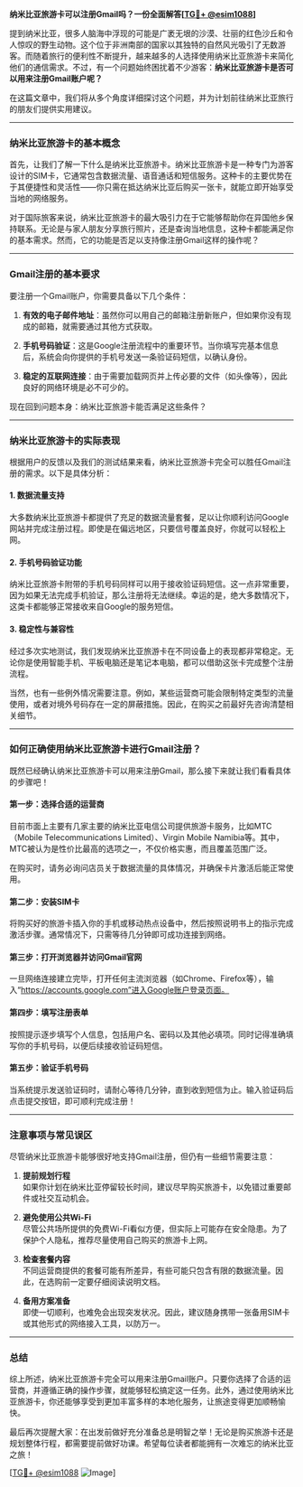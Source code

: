 **纳米比亚旅游卡可以注册Gmail吗？一份全面解答[[TG💪+ @esim1088](https://t.me/s/esim1088)]**

提到纳米比亚，很多人脑海中浮现的可能是广袤无垠的沙漠、壮丽的红色沙丘和令人惊叹的野生动物。这个位于非洲南部的国家以其独特的自然风光吸引了无数游客。而随着旅行的便利性不断提升，越来越多的人选择使用纳米比亚旅游卡来简化他们的通信需求。不过，有一个问题始终困扰着不少游客：**纳米比亚旅游卡是否可以用来注册Gmail账户呢？**

在这篇文章中，我们将从多个角度详细探讨这个问题，并为计划前往纳米比亚旅行的朋友们提供实用建议。

---

### 纳米比亚旅游卡的基本概念

首先，让我们了解一下什么是纳米比亚旅游卡。纳米比亚旅游卡是一种专门为游客设计的SIM卡，它通常包含数据流量、语音通话和短信服务。这种卡的主要优势在于其便捷性和灵活性——你只需在抵达纳米比亚后购买一张卡，就能立即开始享受当地的网络服务。

对于国际旅客来说，纳米比亚旅游卡的最大吸引力在于它能够帮助你在异国他乡保持联系。无论是与家人朋友分享旅行照片，还是查询当地信息，这种卡都能满足你的基本需求。然而，它的功能是否足以支持像注册Gmail这样的操作呢？

---

### Gmail注册的基本要求

要注册一个Gmail账户，你需要具备以下几个条件：

1. **有效的电子邮件地址**：虽然你可以用自己的邮箱注册新账户，但如果你没有现成的邮箱，就需要通过其他方式获取。
   
2. **手机号码验证**：这是Google注册流程中的重要环节。当你填写完基本信息后，系统会向你提供的手机号发送一条验证码短信，以确认身份。

3. **稳定的互联网连接**：由于需要加载网页并上传必要的文件（如头像等），因此良好的网络环境是必不可少的。

现在回到问题本身：纳米比亚旅游卡能否满足这些条件？

---

### 纳米比亚旅游卡的实际表现

根据用户的反馈以及我们的测试结果来看，纳米比亚旅游卡完全可以胜任Gmail注册的需求。以下是具体分析：

#### 1. 数据流量支持
大多数纳米比亚旅游卡都提供了充足的数据流量套餐，足以让你顺利访问Google网站并完成注册过程。即使是在偏远地区，只要信号覆盖良好，你就可以轻松上网。

#### 2. 手机号码验证功能
纳米比亚旅游卡附带的手机号码同样可以用于接收验证码短信。这一点非常重要，因为如果无法完成手机验证，那么注册将无法继续。幸运的是，绝大多数情况下，这类卡都能够正常接收来自Google的服务短信。

#### 3. 稳定性与兼容性
经过多次实地测试，我们发现纳米比亚旅游卡在不同设备上的表现都非常稳定。无论你是使用智能手机、平板电脑还是笔记本电脑，都可以借助这张卡完成整个注册流程。

当然，也有一些例外情况需要注意。例如，某些运营商可能会限制特定类型的流量使用，或者对境外号码存在一定的屏蔽措施。因此，在购买之前最好先咨询清楚相关细节。

---

### 如何正确使用纳米比亚旅游卡进行Gmail注册？

既然已经确认纳米比亚旅游卡可以用来注册Gmail，那么接下来就让我们看看具体的步骤吧！

#### 第一步：选择合适的运营商
目前市面上主要有几家主要的纳米比亚电信公司提供旅游卡服务，比如MTC（Mobile Telecommunications Limited）、Virgin Mobile Namibia等。其中，MTC被认为是性价比最高的选项之一，不仅价格实惠，而且覆盖范围广泛。

在购买时，请务必询问店员关于数据流量的具体情况，并确保卡片激活后能正常使用。

#### 第二步：安装SIM卡
将购买好的旅游卡插入你的手机或移动热点设备中，然后按照说明书上的指示完成激活步骤。通常情况下，只需等待几分钟即可成功连接到网络。

#### 第三步：打开浏览器并访问Gmail官网
一旦网络连接建立完毕，打开任何主流浏览器（如Chrome、Firefox等），输入“https://accounts.google.com”进入Google账户登录页面。

#### 第四步：填写注册表单
按照提示逐步填写个人信息，包括用户名、密码以及其他必填项。同时记得准确填写你的手机号码，以便后续接收验证码短信。

#### 第五步：验证手机号码
当系统提示发送验证码时，请耐心等待几分钟，直到收到短信为止。输入验证码后点击提交按钮，即可顺利完成注册！

---

### 注意事项与常见误区

尽管纳米比亚旅游卡能够很好地支持Gmail注册，但仍有一些细节需要注意：

1. **提前规划行程**  
   如果你计划在纳米比亚停留较长时间，建议尽早购买旅游卡，以免错过重要邮件或社交互动机会。

2. **避免使用公共Wi-Fi**  
   尽管公共场所提供的免费Wi-Fi看似方便，但实际上可能存在安全隐患。为了保护个人隐私，推荐尽量使用自己购买的旅游卡上网。

3. **检查套餐内容**  
   不同运营商提供的套餐可能有所差异，有些可能只包含有限的数据流量。因此，在选购前一定要仔细阅读说明文档。

4. **备用方案准备**  
   即使一切顺利，也难免会出现突发状况。因此，建议随身携带一张备用SIM卡或其他形式的网络接入工具，以防万一。

---

### 总结

综上所述，纳米比亚旅游卡完全可以用来注册Gmail账户。只要你选择了合适的运营商，并遵循正确的操作步骤，就能够轻松搞定这一任务。此外，通过使用纳米比亚旅游卡，你还能够享受到更加丰富多样的本地化服务，让旅途变得更加顺畅愉快。

最后再次提醒大家：在出发前做好充分准备总是明智之举！无论是购买旅游卡还是规划整体行程，都需要提前做好功课。希望每位读者都能拥有一次难忘的纳米比亚之旅！

[[TG💪+ @esim1088](https://t.me/s/esim1088) ![Image](https://i.postimg.cc/4NQfJmqS/Snipaste-2025-05-13-00-14-12.png)]